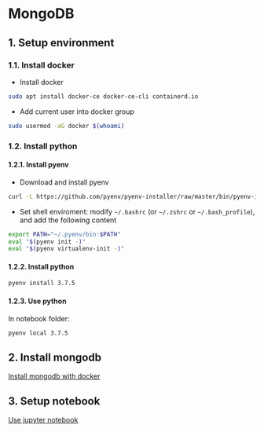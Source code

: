 # MongoDB

## 1. Setup environment

### 1.1. Install docker

- Install docker

```bash
sudo apt install docker-ce docker-ce-cli containerd.io
```

- Add current user into docker group

```bash
sudo usermod -aG docker $(whoami)
```

### 1.2. Install python

#### 1.2.1. Install pyenv

- Download and install pyenv

```bash
curl -L https://github.com/pyenv/pyenv-installer/raw/master/bin/pyenv-installer | bash
```

- Set shell enviroment: modify `~/.bashrc` (or `~/.zshrc` or `~/.bash_profile`), and add the following content

```bash
export PATH="~/.pyenv/bin:$PATH"
eval "$(pyenv init -)"
eval "$(pyenv virtualenv-init -)"
```

#### 1.2.2. Install python

```bash
pyenv install 3.7.5
```

#### 1.2.3. Use python

In notebook folder:

```bash
pyenv local 3.7.5
```

## 2. Install mongodb

[Install mongodb with docker](./docker/README.md)

## 3. Setup notebook

[Use jupyter notebook](./notebook/README.md)
